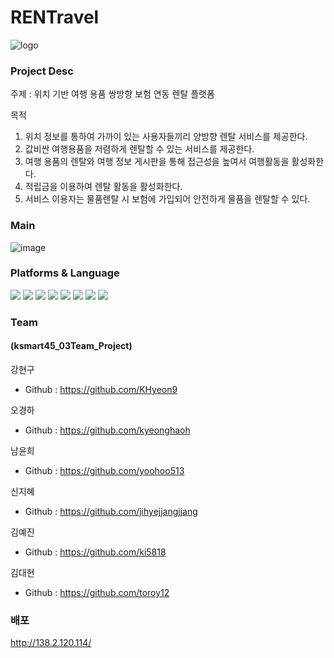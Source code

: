 # RENTravel
![logo](https://user-images.githubusercontent.com/92162623/215422658-ffd376ab-a766-4bca-8241-8af490e028b3.png)

### Project Desc
주제 : 위치 기반 여행 용품 쌍방향 보험 연동 렌탈 플랫폼 <br />

목적
1. 위치 정보를 통하여 가까이 있는 사용자들끼리 양방향 렌탈 서비스를 제공한다.
2. 값비싼 여행용품을 저렴하게 렌탈할 수 있는 서비스를 제공한다.
3. 여행 용품의 렌탈와 여행 정보 게시판을 통해 접근성을 높여서 여행활동을 활성화한다.
4. 적립금을 이용하여 렌탈 활동을 활성화한다.
5. 서비스 이용자는 물품렌탈 시 보험에 가입되어 안전하게 물품을 렌탈할 수 있다.



### Main
![image](https://user-images.githubusercontent.com/92162623/215626140-0573a739-1268-4517-b17d-3e461c31e3f1.png)


### Platforms & Language
<div>
	<img src="https://img.shields.io/badge/Java-007396?style=flat&logo=Java&logoColor=white" />
	<img src="https://img.shields.io/badge/HTML5-E34F26?style=flat&logo=HTML5&logoColor=white" />
	<img src="https://img.shields.io/badge/CSS3-1572B6?style=flat&logo=CSS3&logoColor=white" />
	<img src="https://img.shields.io/badge/BootStrap-7952B3?style=flat&logo=BootStrap&logoColor=white" />
	<img src="https://img.shields.io/badge/JavaScript-F7DF1E?style=flat&logo=JavaScript&logoColor=white" />
	<img src="https://img.shields.io/badge/Spring-6DB33F?style=flat&logo=Spring&logoColor=white" />
	<img src="https://img.shields.io/badge/MySQL-4479A1?style=flat&logo=MySQL&logoColor=white" />
	<img src="https://img.shields.io/badge/jQuery-0769AD?style=flat&logo=jQuery&logoColor=white" />
</div>

### Team
#### (ksmart45_03Team_Project)
강현구 
* Github : https://github.com/KHyeon9

오경하
* Github : https://github.com/kyeonghaoh

남윤희
* Github : https://github.com/yoohoo513

신지혜
* Github : https://github.com/jihyejjangjjang

김예진
* Github : https://github.com/ki5818

김대현
* Github : https://github.com/toroy12

### 배포
http://138.2.120.114/
